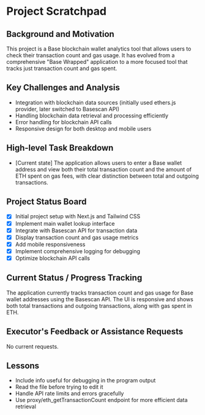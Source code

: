 # Project Scratchpad

## Background and Motivation
This project is a Base blockchain wallet analytics tool that allows users to check their transaction count and gas usage. It has evolved from a comprehensive "Base Wrapped" application to a more focused tool that tracks just transaction count and gas spent.

## Key Challenges and Analysis
- Integration with blockchain data sources (initially used ethers.js provider, later switched to Basescan API)
- Handling blockchain data retrieval and processing efficiently
- Error handling for blockchain API calls
- Responsive design for both desktop and mobile users

## High-level Task Breakdown
- [Current state] The application allows users to enter a Base wallet address and view both their total transaction count and the amount of ETH spent on gas fees, with clear distinction between total and outgoing transactions.

## Project Status Board
- [x] Initial project setup with Next.js and Tailwind CSS
- [x] Implement main wallet lookup interface
- [x] Integrate with Basescan API for transaction data
- [x] Display transaction count and gas usage metrics
- [x] Add mobile responsiveness
- [x] Implement comprehensive logging for debugging
- [x] Optimize blockchain API calls

## Current Status / Progress Tracking
The application currently tracks transaction count and gas usage for Base wallet addresses using the Basescan API. The UI is responsive and shows both total transactions and outgoing transactions, along with gas spent in ETH.

## Executor's Feedback or Assistance Requests
No current requests.

## Lessons
- Include info useful for debugging in the program output
- Read the file before trying to edit it
- Handle API rate limits and errors gracefully
- Use proxy/eth_getTransactionCount endpoint for more efficient data retrieval 